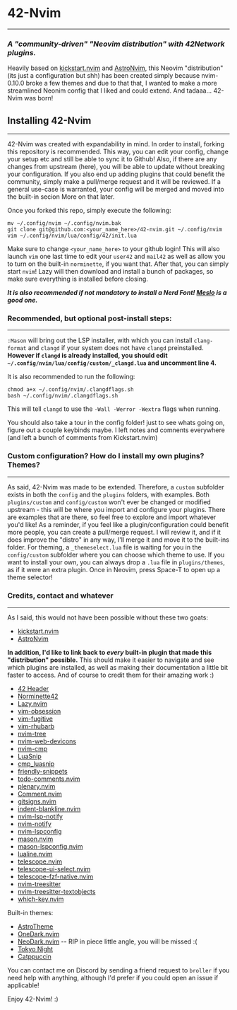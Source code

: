 # 42-Nvim
---
### _A "community-driven" "Neovim distribution" with 42Network plugins._

Heavily based on [kickstart.nvim](https://github.com/nvim-lua/kickstart.nvim) and [AstroNvim](https://github.com/AstroNvim/AstroNvim), this Neovim "distribution" (its just a configuration but shh) has been created simply because nvim-0.10.0 broke a few themes and due to that that, I wanted to make a more streamlined Neonim config that I liked and could extend. And tadaaa...
42-Nvim was born!

## Installing 42-Nvim
---
42-Nvim was created with expandability in mind. In order to install, forking this repository is recommended. This way, you can edit your config, change your setup etc and still be able to sync it to Github! Also, if there are any changes from upstream (here), you will be able to update without breaking your configuration. If you also end up adding plugins that could benefit the community, simply make a pull/merge request and it will be reviewed. If a general use-case is warranted, your config will be merged and moved into the built-in secion More on that later.

Once you forked this repo, simply execute the following:
```shell
mv ~/.config/nvim ~/.config/nvim.bak
git clone git@github.com:<your_name_here>/42-nvim.git ~/.config/nvim
vim ~/.config/nvim/lua/config/42/init.lua
```
Make sure to change `<your_name_here>` to your github login!
This will also launch `vim` one last time to edit your `user42` and `mail42` as well as allow you to turn on the built-in `norminette`, if you want that.
After that, you can simply start `nvim`! Lazy will then download and install a bunch of packages, so make sure everything is installed before closing.

***It is also recommended if not mandatory to install a Nerd Font! [Meslo](https://github.com/ryanoasis/nerd-fonts/tree/master/patched-fonts/Meslo) is a good one.***
### Recommended, but optional post-install steps:
---
`:Mason` will bring out the LSP installer, with which you can install `clang-format` and `clangd` if your system does not have `clangd` preinstalled.
**However if `clangd` is already installed, you should edit `~/.config/nvim/lua/config/custom/_clangd.lua` and uncomment line 4.**

It is also recommended to run the following:
```shell
chmod a+x ~/.config/nvim/.clangdflags.sh
bash ~/.config/nvim/.clangdflags.sh
```
This will tell `clangd` to use the `-Wall -Werror -Wextra` flags when running.

You should also take a tour in the config folder! just to see whats going on, figure out a couple keybinds maybe. I left notes and comnents everywhere (and left a bunch of comments from Kickstart.nvim)
### Custom configuration? How do I install my own plugins? Themes?
---
As said, 42-Nvim was made to be extended. Therefore, a `custom` subfolder exists in both the `config` and the `plugins` folders, with examples. Both `plugins/custom` and `config/custom` won't ever be changed or modified upstream - this will be where you import and configure your plugins. There are examples that are there, so feel free to explore and import whatever you'd like!
As a reminder, if you feel like a plugin/configuration could benefit more people, you can create a pull/merge request. I will review it, and if it does improve the "distro" in any way, I'll merge it and move it to the built-ins folder.
For theming, a `_themeselect.lua` file is waiting for you in the `config/custom` subfolder where you can choose which theme to use. If you want to install your own, you can always drop a `.lua` file in `plugins/themes`, as if it were an extra plugin. Once in Neovim, press Space-T to open up a theme selector!
### Credits, contact and whatever
---
As I said, this would not have been possible without these two goats:
- [kickstart.nvim](https://github.com/nvim-lua/kickstart.nvim)
- [AstroNvim](https://github.com/AstroNvim/AstroNvim)

**In addition, I'd like to link back to *every* built-in plugin that made this "distribution" possible.** This should make it easier to navigate and see which plugins are installed, as well as making their documentation a little bit faster to access. And of course to credit them for their amazing work :)
- [42 Header](https://github.com/42Paris/42header)
- [Norminette42](https://github.com/hardyrafael17/norminette42.nvim)
- [Lazy.nvim](https://github.com/folke/lazy.nvim)
- [vim-obsession](https://github.com/tpope/vim-obsession)
- [vim-fugitive](https://github.com/tpope/vim-fugitive)
- [vim-rhubarb](https://github.com/tpope/vim-obsession)
- [nvim-tree](https://github.com/nvim-tree/nvim-tree.lua)
- [nvim-web-devicons](https://github.com/nvim-tree/nvim-web-devicons)
- [nvim-cmp](https://github.com/hrsh7th/nvim-cmp)
- [LuaSnip](https://github.com/L3MON4D3/LuaSnip)
- [cmp_luasnip](https://github.com/saadparwaiz1/cmp_luasnip)
- [friendly-snippets](https://github.com/rafamadriz/friendly-snippets)
- [todo-comments.nvim](https://github.com/folke/todo-comments.nvim)
- [plenary.nvim](https://github.com/nvim-lua/plenary.nvim)
- [Comment.nvim](https://github.com/numToStr/Comment.nvim)
- [gitsigns.nvim](https://github.com/lewis6991/gitsigns.nvim)
- [indent-blankline.nvim](https://github.com/lukas-reineke/indent-blankline.nvim)
- [nvim-lsp-notify](https://github.com/mrded/nvim-lsp-notify)
- [nvim-notify](https://github.com/rcarriga/nvim-notify)
- [nvim-lspconfig](https://github.com/neovim/nvim-lspconfig)
- [mason.nvim](https://github.com/williamboman/mason.nvim)
- [mason-lspconfig.nvim](https://github.com/williamboman/mason-lspconfig.nvim)
- [lualine.nvim](https://github.com/folke/nvim-lualine/lualine.nvim)
- [telescope.nvim](https://github.com/nvim-telescope/telescope.nvim)
- [telescope-ui-select.nvim](https://github.com/nvim-telescope/telescope-ui-select.nvim)
- [telescope-fzf-native.nvim](https://github.com/nvim-telescope/telescope-fzf-native.nvim)
- [nvim-treesitter](https://github.com/nvim-treesitter/nvim-treesitter)
- [nvim-treesitter-textobjects](https://github.com/nvim-treesitter/nvim-treesitter-textobjects)
- [which-key.nvim](https://github.com/folke/which-key.nvim)

Built-in themes:
- [AstroTheme](https://github.com/AstroNvim/astrotheme)
- [OneDark.nvim](https://github.com/navarasu/onedark.nvim)
- [NeoDark.nvim](https://github.com/VDuchauffour/neodark.nvim) -- RIP in piece little angle, you will be missed :(
- [Tokyo Night](https://github.com/folke/tokyonight.nvim)
- [Catppuccin](https://github.com/catppuccin/nvim)

You can contact me on Discord by sending a friend request to `broller` if you need help with anything, although I'd prefer if you could open an issue if applicable!

Enjoy 42-Nvim! :)
